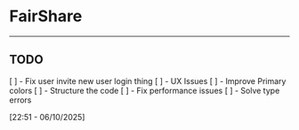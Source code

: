 # FairShare

---

## TODO

[ ] - Fix user invite new user login thing
[ ] - UX Issues
[ ] - Improve Primary colors
[ ] - Structure the code
[ ] - Fix performance issues
[ ] - Solve type errors

[22:51 - 06/10/2025]
